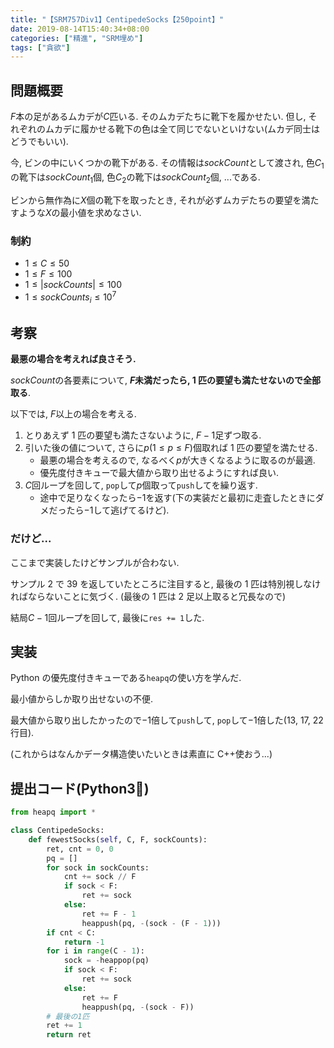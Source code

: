 ```yaml
---
title: "【SRM757Div1】CentipedeSocks【250point】"
date: 2019-08-14T15:40:34+08:00
categories: ["精進", "SRM埋め"]
tags: ["貪欲"]
---
```


## 問題概要

$F$本の足があるムカデが$C$匹いる. そのムカデたちに靴下を履かせたい. 但し, それぞれのムカデに履かせる靴下の色は全て同じでないといけない(ムカデ同士はどうでもいい).

今, ビンの中にいくつかの靴下がある. その情報は$sockCount$として渡され, 色$C_1$の靴下は$sockCount_1$個, 色$C_2$の靴下は$sockCount_2$個, ...である.

ビンから無作為に$X$個の靴下を取ったとき, それが必ずムカデたちの要望を満たすような$X$の最小値を求めなさい.

### 制約

- $1 \leq C \leq 50$
- $1 \leq F \leq 100$
- $1 \leq |sockCounts| \leq 100$
- $1 \leq sockCounts_i \leq 10^7$

## 考察

**最悪の場合を考えれば良さそう.**

$sockCount$の各要素について, **$F$未満だったら, 1 匹の要望も満たせないので全部取る**.

以下では, $F$以上の場合を考える.

1. とりあえず 1 匹の要望も満たさないように, $F - 1$足ずつ取る.
1. 引いた後の値について, さらに$p$($1 \leq p \leq F$)個取れば 1 匹の要望を満たせる.
   - 最悪の場合を考えるので, なるべく$p$が大きくなるように取るのが最適.
   - 優先度付きキューで最大値から取り出せるようにすれば良い.
1. $C$回ループを回して, `pop`して$p$個取って`push`してを繰り返す.
   - 途中で足りなくなったら$-1$を返す(下の実装だと最初に走査したときにダメだったら$-1$して逃げてるけど).

### だけど...

ここまで実装したけどサンプルが合わない.

サンプル 2 で 39 を返していたところに注目すると, 最後の 1 匹は特別視しなければならないことに気づく.
(最後の 1 匹は 2 足以上取ると冗長なので)

結局$C - 1$回ループを回して, 最後に`res += 1`した.

## 実装

Python の優先度付きキューである`heapq`の使い方を学んだ.

最小値からしか取り出せないの不便.

最大値から取り出したかったので$-1$倍して`push`して, `pop`して$-1$倍した(13, 17, 22 行目).

(これからはなんかデータ構造使いたいときは素直に C++使おう...)

## 提出コード(Python3:snake:)

```python
from heapq import *

class CentipedeSocks:
    def fewestSocks(self, C, F, sockCounts):
        ret, cnt = 0, 0
        pq = []
        for sock in sockCounts:
            cnt += sock // F
            if sock < F:
                ret += sock
            else:
                ret += F - 1
                heappush(pq, -(sock - (F - 1)))
        if cnt < C:
            return -1
        for i in range(C - 1):
            sock = -heappop(pq)
            if sock < F:
                ret += sock
            else:
                ret += F
                heappush(pq, -(sock - F))
        # 最後の1匹
        ret += 1
        return ret
```
